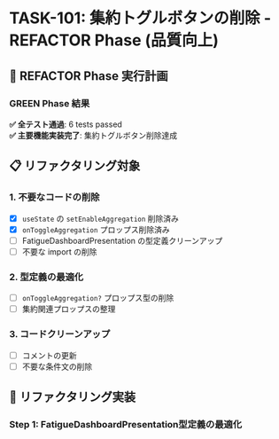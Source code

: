 # TASK-101: 集約トグルボタンの削除 - REFACTOR Phase (品質向上)

## 🔧 REFACTOR Phase 実行計画

### GREEN Phase 結果
**✅ 全テスト通過**: 6 tests passed  
**✅ 主要機能実装完了**: 集約トグルボタン削除達成

## 📋 リファクタリング対象

### 1. 不要なコードの削除
- [x] `useState` の `setEnableAggregation` 削除済み
- [x] `onToggleAggregation` プロップス削除済み
- [ ] FatigueDashboardPresentation の型定義クリーンアップ
- [ ] 不要な import の削除

### 2. 型定義の最適化
- [ ] `onToggleAggregation?` プロップス型の削除
- [ ] 集約関連プロップスの整理

### 3. コードクリーンアップ
- [ ] コメントの更新
- [ ] 不要な条件文の削除

## 🚀 リファクタリング実装

### Step 1: FatigueDashboardPresentation型定義の最適化